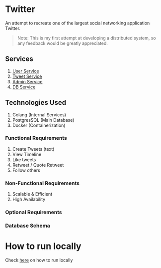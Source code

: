 # Twitter

An attempt to recreate one of the largest social networking application Twitter.

> Note: This is my first attempt at developing a distributed system, so any feedback would be greatly appreciated.

## Services

1. [User Service](./internal/users/)
2. [Tweet Service](./internal/tweets/)
3. [Admin Service](./internal/admin/)
4. [DB Service](./internal/database/)

## Technologies Used

1. Golang (Internal Services)
2. PostgresSQL (Main Database)
3. Docker (Containerization)

### Functional Requirements
1. Create Tweets (text)
2. View Timeline
3. Like tweets
4. Retweet / Quote Retweet
5. Follow others

### Non-Functional Requirements
1. Scalable & Efficient
2. High Availability

### Optional Requirements


### Database Schema

# How to run locally

Check [here](running_locally.md) on how to run locally